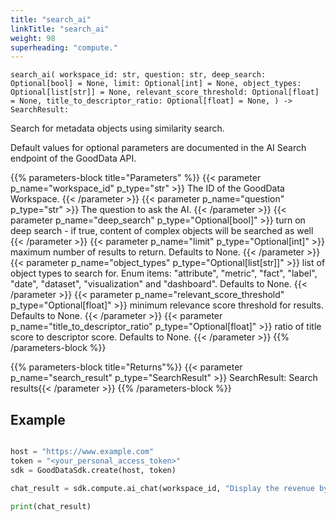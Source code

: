 ```yaml
---
title: "search_ai"
linkTitle: "search_ai"
weight: 98
superheading: "compute."
---
```


``search_ai(
        workspace_id: str,
        question: str,
        deep_search: Optional[bool] = None,
        limit: Optional[int] = None,
        object_types: Optional[list[str]] = None,
        relevant_score_threshold: Optional[float] = None,
        title_to_descriptor_ratio: Optional[float] = None,
    ) -> SearchResult:``

Search for metadata objects using similarity search.

Default values for optional parameters are documented in the AI Search endpoint of the GoodData API.


{{% parameters-block  title="Parameters" %}}
{{< parameter p_name="workspace_id" p_type="str" >}}
The ID of the GoodData Workspace.
{{< /parameter >}}
{{< parameter p_name="question" p_type="str" >}}
The question to ask the AI.
{{< /parameter >}}
{{< parameter p_name="deep_search" p_type="Optional[bool]" >}}
turn on deep search - if true, content of complex objects will be searched as well
{{< /parameter >}}
{{< parameter p_name="limit" p_type="Optional[int]" >}}
maximum number of results to return. Defaults to None.
{{< /parameter >}}
{{< parameter p_name="object_types" p_type="Optional[list[str]]" >}}
list of object types to search for. Enum items: "attribute", "metric", "fact", "label", "date", "dataset", "visualization" and "dashboard". Defaults to None.
{{< /parameter >}}
{{< parameter p_name="relevant_score_threshold" p_type="Optional[float]" >}}
minimum relevance score threshold for results. Defaults to None.
{{< /parameter >}}
{{< parameter p_name="title_to_descriptor_ratio" p_type="Optional[float]" >}}
ratio of title score to descriptor score. Defaults to None.
{{< /parameter >}}
{{% /parameters-block %}}

{{% parameters-block title="Returns"%}}
{{< parameter p_name="search_result" p_type="SearchResult" >}}
SearchResult: Search results{{< /parameter >}}
{{% /parameters-block %}}


## Example

```python

host = "https://www.example.com"
token = "<your_personal_access_token>"
sdk = GoodDataSdk.create(host, token)

chat_result = sdk.compute.ai_chat(workspace_id, "Display the revenue by product")

print(chat_result)
```
